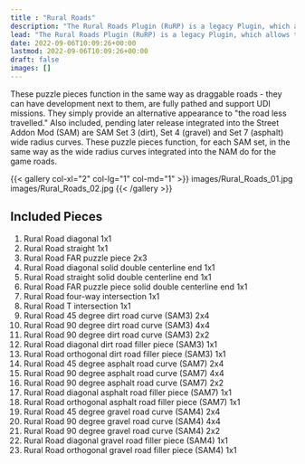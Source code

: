 ```yaml
---
title : "Rural Roads"
description: "The Rural Roads Plugin (RuRP) is a legacy Plugin, which allows the inclusion of US/Canada style dashed road lines into rural areas of quads and cities. "
lead: "The Rural Roads Plugin (RuRP) is a legacy Plugin, which allows the inclusion of US/Canada style dashed road lines into rural areas of quads and cities. "
date: 2022-09-06T10:09:26+00:00
lastmod: 2022-09-06T10:09:26+00:00
draft: false
images: []
---
```


These puzzle pieces function in the same way as draggable roads - they can have development next to them, are fully pathed and support UDI missions. They simply provide an alternative appearance to "the road less travelled." Also included, pending later release integrated into the Street Addon Mod (SAM) are SAM Set 3 (dirt), Set 4 (gravel) and Set 7 (asphalt) wide radius curves. These puzzle pieces function, for each SAM set, in the same way as the wide radius curves integrated into the NAM do for the game roads.

{{< gallery col-xl="2" col-lg="1" col-md="1" >}}
images/Rural_Roads_01.jpg
images/Rural_Roads_02.jpg
{{< /gallery >}}

## Included Pieces

1.	Rural Road diagonal 1x1
2.	Rural Road straight 1x1
3.	Rural Road FAR puzzle piece 2x3
4.	Rural Road diagonal solid double centerline end 1x1
5.	Rural Road straight solid double centerline end 1x1
6.	Rural Road FAR puzzle piece solid double centerline end 1x1
7.	Rural Road four-way intersection 1x1
8.	Rural Road T intersection 1x1
9.	Rural Road 45 degree dirt road curve (SAM3) 2x4
10.	Rural Road 90 degree dirt road curve (SAM3) 4x4
11.	Rural Road 90 degree dirt road curve (SAM3) 2x2
12.	Rural Road diagonal dirt road filler piece (SAM3) 1x1
13.	Rural Road orthogonal dirt road filler piece (SAM3) 1x1
14.	Rural Road 45 degree asphalt road curve (SAM7) 2x4
15.	Rural Road 90 degree asphalt road curve (SAM7) 4x4
16.	Rural Road 90 degree asphalt road curve (SAM7) 2x2
17.	Rural Road diagonal asphalt road filler piece (SAM7) 1x1
18.	Rural Road orthogonal asphalt road filler piece (SAM7) 1x1
19.	Rural Road 45 degree gravel road curve (SAM4) 2x4
20.	Rural Road 90 degree gravel road curve (SAM4) 4x4
21.	Rural Road 90 degree gravel road curve (SAM4) 2x2
22.	Rural Road diagonal gravel road filler piece (SAM4) 1x1
23.	Rural Road orthogonal gravel road filler piece (SAM4) 1x1